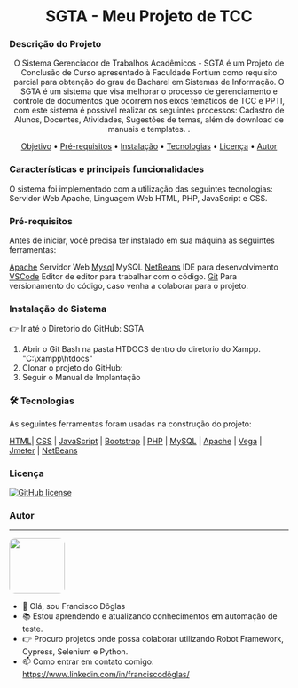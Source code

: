 <h1 align="center"> SGTA - Meu Projeto de TCC</h1>

### Descrição do Projeto
<p align="center"> O Sistema Gerenciador de Trabalhos Acadêmicos - SGTA é um Projeto de Conclusão de Curso apresentado à Faculdade Fortium como requisito parcial para obtenção do grau de Bacharel em Sistemas de Informação. O SGTA é um sistema que visa melhorar o processo de gerenciamento e controle de documentos que ocorrem nos eixos temáticos de TCC e PPTI, com este sistema é possível realizar os seguintes processos: Cadastro de Alunos, Docentes, Atividades, Sugestões de temas, além de download de manuais e templates.
.</p>
 
<p align="center">
 <a href="https://github.com/DoglasBSB/SGTA#descri%C3%A7%C3%A3o-do-projeto">Objetivo</a> •
 <a href="https://github.com/DoglasBSB/SGTA/edit/master/README.md#pr%C3%A9-requisitos">Pré-requisitos</a> • 
 <a href="https://github.com/DoglasBSB/SGTA/edit/master/README.md#instala%C3%A7%C3%A3o-do-sistema">Instalação</a> • 
 <a href="https://github.com/DoglasBSB/SGTA/edit/master/README.md#-tecnologias">Tecnologias</a> • 
 <a href="https://github.com/DoglasBSB/SGTA/edit/master/README.md#licen%C3%A7a">Licença</a> • 
 <a href="https://github.com/DoglasBSB/SGTA/edit/master/README.md#autor">Autor</a>
</p>

### Características e principais funcionalidades

O sistema foi implementado com a utilização das seguintes tecnologias: Servidor Web
Apache, Linguagem Web HTML, PHP, JavaScript e CSS.
### Pré-requisitos

Antes de iniciar, você precisa ter instalado em sua máquina as seguintes ferramentas:

[Apache](https://httpd.apache.org/download.cgi) Servidor Web
[Mysql](https://www.mysql.com/downloads/) MySQL 
[NetBeans](https://netbeans.apache.org/download/nb126/nb126.html)  IDE para desenvolvimento
[VSCode](https://code.visualstudio.com/) Editor de editor para trabalhar com o código.
[Git](https://git-scm.com) Para versionamento do código, caso venha a colaborar para o projeto.

### Instalação do Sistema

:point_right: Ir até o Diretorio do GitHub: SGTA

1. Abrir o Git Bash na pasta HTDOCS dentro do diretorio do Xampp. "C:\xampp\htdocs"
2. Clonar o projeto do GitHub: 
3. Seguir o Manual de Implantação

### 🛠 Tecnologias 

As seguintes ferramentas foram usadas na construção do projeto:

 [HTML]()| [CSS]() | [JavaScript]() | [Bootstrap]() | [PHP]() | [MySQL]() | [Apache]() | [Vega]() | [Jmeter]() | [NetBeans]() 

### Licença

<a href="https://github.com/DoglasBSB/RobotProjectFD/blob/main/LICENSE"><img alt="GitHub license" src="https://img.shields.io/github/license/DoglasBSB/RobotProjectFD"></a>

### Autor 

---
<img style="border-radius: 10%;" src="https://avatars.githubusercontent.com/u/26123869?v=4" width="100px;" alt=""/>

- 👋 Olá, sou Francisco Dôglas
- 📚 Estou aprendendo e atualizando conhecimentos em automação de teste.
- 👉 Procuro projetos onde possa colaborar utilizando Robot Framework, Cypress, Selenium e Python.
- 📫 Como entrar em contato comigo: https://www.linkedin.com/in/franciscodôglas/

